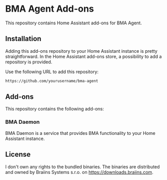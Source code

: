 # BMA Agent Add-ons

This repository contains Home Assistant add-ons for BMA Agent.

## Installation

Adding this add-ons repository to your Home Assistant instance is pretty straightforward. In the Home Assistant add-ons store, a possibility to add a repository is provided.

Use the following URL to add this repository:

```txt
https://github.com/yourusername/bma-agent
```

## Add-ons

This repository contains the following add-ons:

### BMA Daemon

BMA Daemon is a service that provides BMA functionality to your Home Assistant instance.

## License

I don't own any rights to the bundled binaries. 
The binaries are distributed and owned by Braiins Systems s.r.o. on https://downloads.braiins.com.
